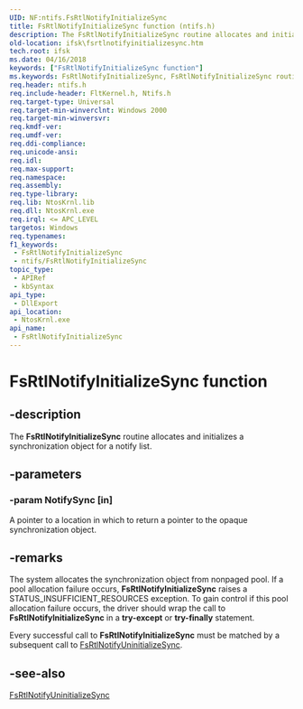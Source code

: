 ```yaml
---
UID: NF:ntifs.FsRtlNotifyInitializeSync
title: FsRtlNotifyInitializeSync function (ntifs.h)
description: The FsRtlNotifyInitializeSync routine allocates and initializes a synchronization object for a notify list.
old-location: ifsk\fsrtlnotifyinitializesync.htm
tech.root: ifsk
ms.date: 04/16/2018
keywords: ["FsRtlNotifyInitializeSync function"]
ms.keywords: FsRtlNotifyInitializeSync, FsRtlNotifyInitializeSync routine [Installable File System Drivers], fsrtlref_3a247139-1c76-4947-8e6f-a5beeae504cd.xml, ifsk.fsrtlnotifyinitializesync, ntifs/FsRtlNotifyInitializeSync
req.header: ntifs.h
req.include-header: FltKernel.h, Ntifs.h
req.target-type: Universal
req.target-min-winverclnt: Windows 2000
req.target-min-winversvr: 
req.kmdf-ver: 
req.umdf-ver: 
req.ddi-compliance: 
req.unicode-ansi: 
req.idl: 
req.max-support: 
req.namespace: 
req.assembly: 
req.type-library: 
req.lib: NtosKrnl.lib
req.dll: NtosKrnl.exe
req.irql: <= APC_LEVEL
targetos: Windows
req.typenames: 
f1_keywords:
 - FsRtlNotifyInitializeSync
 - ntifs/FsRtlNotifyInitializeSync
topic_type:
 - APIRef
 - kbSyntax
api_type:
 - DllExport
api_location:
 - NtosKrnl.exe
api_name:
 - FsRtlNotifyInitializeSync
---
```


# FsRtlNotifyInitializeSync function


## -description

The <b>FsRtlNotifyInitializeSync</b> routine allocates and initializes a synchronization object for a notify list.

## -parameters

### -param NotifySync [in]


A pointer to a location in which to return a pointer to the opaque synchronization object.

## -remarks

The system allocates the synchronization object from nonpaged pool. If a pool allocation failure occurs, <b>FsRtlNotifyInitializeSync</b> raises a STATUS_INSUFFICIENT_RESOURCES exception. To gain control if this pool allocation failure occurs, the driver should wrap the call to <b>FsRtlNotifyInitializeSync</b> in a <b>try-except</b> or <b>try-finally</b> statement.

Every successful call to <b>FsRtlNotifyInitializeSync</b> must be matched by a subsequent call to <a href="/windows-hardware/drivers/ddi/ntifs/nf-ntifs-_fsrtl_advanced_fcb_header-fsrtlnotifyuninitializesync">FsRtlNotifyUninitializeSync</a>.

## -see-also

<a href="/windows-hardware/drivers/ddi/ntifs/nf-ntifs-_fsrtl_advanced_fcb_header-fsrtlnotifyuninitializesync">FsRtlNotifyUninitializeSync</a>
